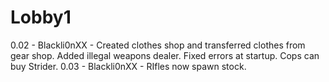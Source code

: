 Lobby1
======
0.02 - Blackli0nXX - Created clothes shop and transferred clothes from gear shop.
					Added illegal weapons dealer.
					Fixed errors at startup.
					Cops can buy Strider.
0.03 - Blackli0nXX - RIfles now spawn stock.